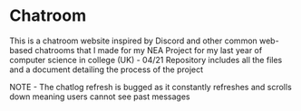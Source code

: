# Chatroom
This is a chatroom website inspired by Discord and other common web-based chatrooms that I made for my NEA Project for my last year of computer science in college (UK) - 04/21
Repository includes all  the files and a document detailing the process of the project

NOTE - The chatlog refresh is bugged as it constantly refreshes and scrolls down meaning users cannot see past messages 
